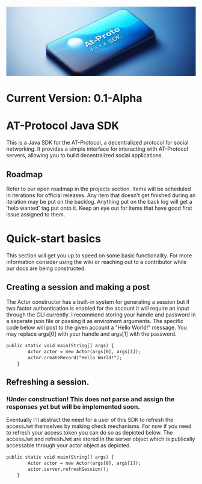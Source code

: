 ![AT-Proto](.github/AT-Proto.png)

# Current Version: 0.1-Alpha

# AT-Protocol Java SDK
This is a Java SDK for the AT-Protocol, a decentralized protocol for social networking. It provides a simple interface for interacting with AT-Protocol servers, allowing you to build decentralized social applications.

## Roadmap
Refer to our open roadmap in the projects section. Items will be scheduled in iterations for official releases. Any item that doesn't get finished during an iteration may be put on the backlog. Anything put on the back log will get a 'help wanted' tag put onto it. Keep an eye out for items that have good first issue assigned to them.


# Quick-start basics
This section will get you up to speed on some basic functionality. For more information consider using the wiki or reaching out to a contributor while our docs are being constructed.

## Creating a session and making a post
The Actor constructor has a built-in system for generating a session but if two factor authentication is enabled for the account it will require an input through the CLI currently. I recommend storing your handle and password in a seperate json file or passing it as enviroment arguments. The specific code below will post to the given account a "Hello World!" message. You may replace args[0] with your handle and args[1] with the password. 
```
public static void main(String[] args) {
        Actor actor = new Actor(args[0], args[1]);
        actor.createRecord("Hello World!");
    }
```

## Refreshing a session.
### !Under construction! This does not parse and assign the responses yet but will be implemented soon.
Eventually I'll abstract the need for a user of this SDK to refresh the accessJwt themselves by making check mechanisms. For now if you need to refresh your access token you can do so as depicted below. The accessJwt and refreshJwt are stored in the server object which is publically accessable through your actor object as depicted. 
```
public static void main(String[] args) {
        Actor actor = new Actor(args[0], args[1]);
        actor.server.refreshSession();
    }
```
